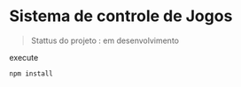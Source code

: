 # Sistema de controle de Jogos 

> Stattus do projeto : em desenvolvimento

execute

```
npm install

```
